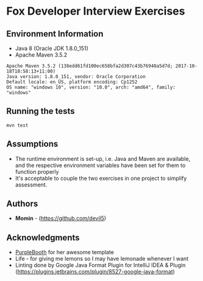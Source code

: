 # Fox Developer Interview Exercises
## Environment Information
* Java 8 (Oracle JDK 1.8.0_151)
* Apache Maven 3.5.2

```
Apache Maven 3.5.2 (138edd61fd100ec658bfa2d307c43b76940a5d7d; 2017-10-18T18:58:13+11:00)
Java version: 1.8.0_151, vendor: Oracle Corporation
Default locale: en_US, platform encoding: Cp1252
OS name: "windows 10", version: "10.0", arch: "amd64", family: "windows"
```
## Running the tests
```
mvn test
```
## Assumptions
* The runtime environment is set-up, i.e. Java and Maven are available, and the respective environment variables have been set for them to function properly
* It's acceptable to couple the two exercises in one project to simplify assessment.

## Authors
* **Momin** - (https://github.com/devil5)
## Acknowledgments
* [PurpleBooth](https://gist.github.com/PurpleBooth) for her awesome template
* Life - for giving me lemons so I may have lemonade whenever I want
* Linting done by Google Java Format Plugin for IntelliJ IDEA & Plugin (https://plugins.jetbrains.com/plugin/8527-google-java-format)